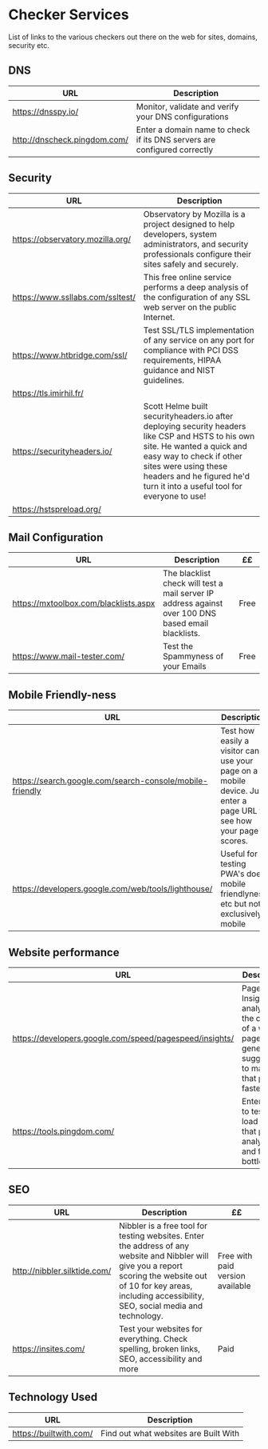 # Checker Services
List of links to the various checkers out there on the web for sites, domains, security etc.


## DNS
| URL  | Description |
| ------------- | ------------- |
| https://dnsspy.io/  | Monitor, validate and verify your DNS configurations |
| http://dnscheck.pingdom.com/ | Enter a domain name to check if its DNS servers are configured correctly |

## Security
| URL  | Description |
| ------------- | ------------- |
| https://observatory.mozilla.org/  | Observatory by Mozilla is a project designed to help developers, system administrators, and security professionals configure their sites safely and securely. |
| https://www.ssllabs.com/ssltest/ | This free online service performs a deep analysis of the configuration of any SSL web server on the public Internet. |
| https://www.htbridge.com/ssl/ | Test SSL/TLS implementation of any service on any port for compliance with PCI DSS requirements, HIPAA guidance and NIST guidelines. |
| https://tls.imirhil.fr/ | |
| https://securityheaders.io/ | Scott Helme built securityheaders.io after deploying security headers like CSP and HSTS to his own site. He wanted a quick and easy way to check if other sites were using these headers and he figured he'd turn it into a useful tool for everyone to use! |
| https://hstspreload.org/ | | 

## Mail Configuration
| URL  | Description | ££ |
| ------------- | ------------- | --- |
| https://mxtoolbox.com/blacklists.aspx | The blacklist check will test a mail server IP address against over 100 DNS based email blacklists. | Free |
| https://www.mail-tester.com/ | Test the Spammyness of your Emails | Free |

## Mobile Friendly-ness
| URL  | Description |
| ------------- | ------------- |
| https://search.google.com/search-console/mobile-friendly | Test how easily a visitor can use your page on a mobile device. Just enter a page URL to see how your page scores. |
|https://developers.google.com/web/tools/lighthouse/ | Useful for testing PWA's does mobile friendlyness etc but not exclusively mobile|

## Website performance
| URL  | Description |
| ------------- | ------------- |
| https://developers.google.com/speed/pagespeed/insights/ | PageSpeed Insights analyzes the content of a web page, then generates suggestions to make that page faster. | 
| https://tools.pingdom.com/ | Enter a URL to test the load time of that page, analyze it and find bottlenecks. |

## SEO
| URL  | Description | ££ |
| ------------- | ------------- | --- |
 | http://nibbler.silktide.com/ | Nibbler is a free tool for testing websites. Enter the address of any website and Nibbler will give you a report scoring the website out of 10 for key areas, including accessibility, SEO, social media and technology. | Free with paid version available | 
 | https://insites.com/ | Test your websites for everything. Check spelling, broken links, SEO, accessibility and more | Paid |
 
 ## Technology Used
| URL  | Description |
| ------------- | ------------- |
| https://builtwith.com/ | Find out what websites are Built With | 

 
